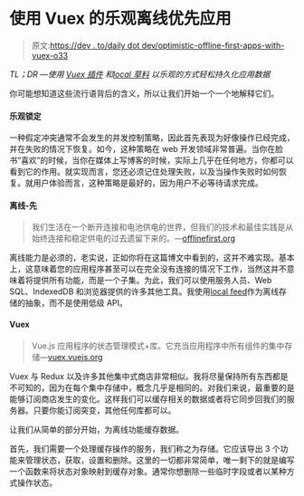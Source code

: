 # 使用 Vuex 的乐观离线优先应用

> 原文:[https://dev . to/daily dot dev/optimistic-offline-first-apps-with-vuex-o33](https://dev.to/dailydotdev/optimistic-offline-first-apps-with-vuex-o33)

*TL；DR —使用* [*Vuex 插件*](https://vuex.vuejs.org/guide/plugins.html) *和*[*local 草料*](https://github.com/localForage/localForage) *以乐观的方式轻松持久化应用数据*

你可能想知道这些流行语背后的含义，所以让我们开始一个一个地解释它们。

#### 乐观锁定

一种假定冲突通常不会发生的并发控制策略，因此首先表现为好像操作已经完成，并在失败的情况下恢复。如今，这种策略在 web 开发领域非常普遍。当你在脸书“喜欢”的时候，当你在媒体上写博客的时候，实际上几乎在任何地方，你都可以看到它的作用。就实现而言，您还必须记住处理失败，以及当操作失败时如何恢复。就用户体验而言，这种策略是最好的，因为用户不必等待请求完成。

#### 离线-先

> 我们生活在一个断开连接和电池供电的世界，但我们的技术和最佳实践是从始终连接和稳定供电的过去遗留下来的。—[offlinefirst.org](http://offlinefirst.org/)

离线能力是必须的，老实说，正如你将在这篇博文中看到的，这并不难实现。基本上，这意味着您的应用程序甚至可以在完全没有连接的情况下工作，当然这并不意味着将提供所有功能，而是一个子集。为此，我们可以使用服务人员、Web SQL、IndexedDB 和浏览器提供的许多其他工具。我使用[local feed](https://github.com/localForage/localForage)作为离线存储的抽象，而不是使用低级 API。

#### Vuex

> Vue.js 应用程序的状态管理模式+库。它充当应用程序中所有组件的集中存储—[vuex.vuejs.org](https://vuex.vuejs.org/)

Vuex 与 Redux 以及许多其他集中式商店非常相似。我将尽量保持所有东西都是不可知的，因为在每个集中存储中，概念几乎是相同的。对我们来说，最重要的是能够订阅商店发生的变化。这样我们可以缓存相关的数据或者将它同步回我们的服务器。只要你能订阅突变，其他任何库都可以。

让我们从简单的部分开始，为离线功能缓存数据。

首先，我们需要一个处理缓存操作的服务，我们称之为存储。它应该导出 3 个功能来管理状态，获取，设置和删除。这里的一切都非常简单，唯一剩下的就是编写一个函数来将状态对象映射到缓存对象。通常你想删除一些临时字段或者以某种方式操作状态。